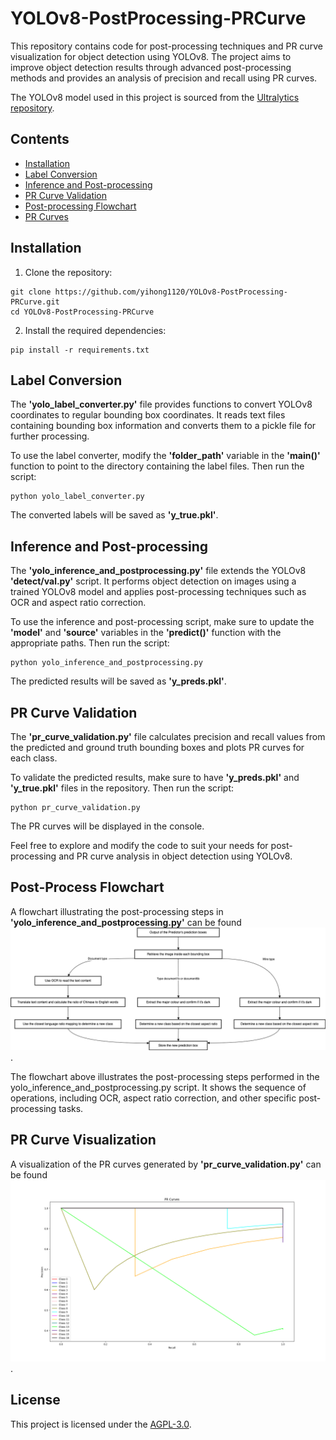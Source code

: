 # YOLOv8-PostProcessing-PRCurve

This repository contains code for post-processing techniques and PR curve visualization for object detection using YOLOv8. The project aims to improve object detection results through advanced post-processing methods and provides an analysis of precision and recall using PR curves.

The YOLOv8 model used in this project is sourced from the [Ultralytics repository](https://github.com/ultralytics/ultralytics).

## Contents
- [Installation](#installation)
- [Label Conversion](#label-conversion)
- [Inference and Post-processing](#inference-and-post-processing)
- [PR Curve Validation](#pr-curve-validation)
- [Post-processing Flowchart](#post-processing-flowchart)
- [PR Curves](#pr-curves)

## Installation
1. Clone the repository:
```shell
git clone https://github.com/yihong1120/YOLOv8-PostProcessing-PRCurve.git
cd YOLOv8-PostProcessing-PRCurve
```

2. Install the required dependencies:
```shell
pip install -r requirements.txt
```

## Label Conversion
The **'yolo_label_converter.py'** file provides functions to convert YOLOv8 coordinates to regular bounding box coordinates. It reads text files containing bounding box information and converts them to a pickle file for further processing.

To use the label converter, modify the **'folder_path'** variable in the **'main()'** function to point to the directory containing the label files. Then run the script:

```shell
python yolo_label_converter.py
```

The converted labels will be saved as **'y_true.pkl'**.

## Inference and Post-processing
The **'yolo_inference_and_postprocessing.py'** file extends the YOLOv8 **'detect/val.py'** script. It performs object detection on images using a trained YOLOv8 model and applies post-processing techniques such as OCR and aspect ratio correction.

To use the inference and post-processing script, make sure to update the **'model'** and **'source'** variables in the **'predict()'** function with the appropriate paths. Then run the script:

```shell
python yolo_inference_and_postprocessing.py
```

The predicted results will be saved as **'y_preds.pkl'**.

## PR Curve Validation
The **'pr_curve_validation.py'** file calculates precision and recall values from the predicted and ground truth bounding boxes and plots PR curves for each class.

To validate the predicted results, make sure to have **'y_preds.pkl'** and **'y_true.pkl'** files in the repository. Then run the script:

```shell
python pr_curve_validation.py
```

The PR curves will be displayed in the console.

Feel free to explore and modify the code to suit your needs for post-processing and PR curve analysis in object detection using YOLOv8.

## Post-Process Flowchart
A flowchart illustrating the post-processing steps in **'yolo_inference_and_postprocessing.py'** can be found ![here](https://github.com/yihong1120/YOLOv8-PostProcessing-PRCurve/blob/main/images/yolov8_postprocess.png).

The flowchart above illustrates the post-processing steps performed in the yolo_inference_and_postprocessing.py script. It shows the sequence of operations, including OCR, aspect ratio correction, and other specific post-processing tasks.

## PR Curve Visualization
A visualization of the PR curves generated by **'pr_curve_validation.py'** can be found ![here](https://github.com/yihong1120/YOLOv8-PostProcessing-PRCurve/blob/main/images/PR-curves.png).

## License
This project is licensed under the [AGPL-3.0](https://github.com/yihong1120/YOLOv8-PostProcessing-PRCurve/blob/main/LICENSE).
